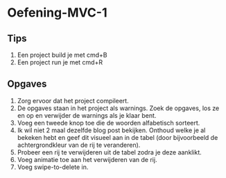 # Oefening-MVC-1
## Tips
1. Een project build je met cmd+B
2. Een project run je met cmd+R

## Opgaves
1. Zorg ervoor dat het project compileert.
2. De opgaves staan in het project als warnings. Zoek de opgaves, los ze en op en verwijder de warnings als je klaar bent.
3. Voeg een tweede knop toe die de woorden alfabetisch sorteert.
4. Ik wil niet 2 maal dezelfde blog post bekijken. Onthoud welke je al bekeken hebt en geef dit visueel aan in de tabel (door bijvoorbeeld de achtergrondkleur van de rij te veranderen).
5. Probeer een rij te verwijderen uit de tabel zodra je deze aanklikt.
6. Voeg animatie toe aan het verwijderen van de rij.
7. Voeg swipe-to-delete in.
